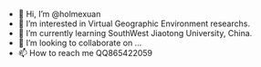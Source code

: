 - 👋 Hi, I’m @holmexuan
- 👀 I’m interested in Virtual Geographic Environment researchs.
- 🌱 I’m currently learning SouthWest Jiaotong University, China.
- 💞️ I’m looking to collaborate on ...
- 📫 How to reach me QQ865422059

<!---
holmexuan/holmexuan is a ✨ special ✨ repository because its `README.md` (this file) appears on your GitHub profile.
You can click the Preview link to take a look at your changes.
--->
